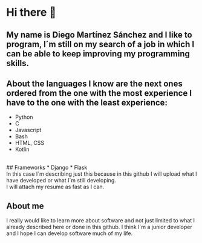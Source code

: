 # Hi there 👋

## My name is Diego Martínez Sánchez and I like to program, I´m still on my search of a job in which I can be able to keep improving my programming skills.
## About the languages I know are the next ones ordered from the one with the most experience I have to the one with the least experience:
* Python
* C
* Javascript
* Bash
* HTML, CSS
* Kotlin
<br>
## Frameworks
* Django
* Flask
<br>
In this case I´m describing just this because in this github I will upload what I have developed or what I´m still developing.<br>
I will attach my resume as fast as I can.<br>

## About me
I really would like to learn more about software and not just limited to what I already described here or done in this github. I think I´m a junior developer and I hope I can develop software much of my life.
